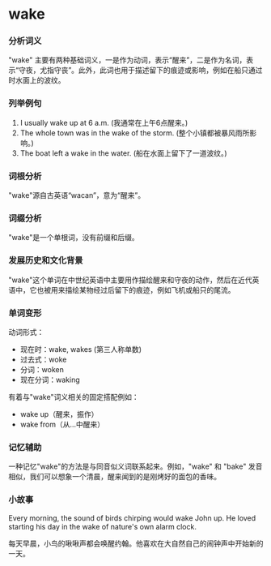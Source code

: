 # wake

### 分析词义

  

"wake" 主要有两种基础词义，一是作为动词，表示“醒来”，二是作为名词，表示“守夜，尤指守丧”。此外，此词也用于描述留下的痕迹或影响，例如在船只通过时水面上的波纹。

  

### 列举例句

  

1.  I usually wake up at 6 a.m. (我通常在上午6点醒来。)
2.  The whole town was in the wake of the storm. (整个小镇都被暴风雨所影响。)
3.  The boat left a wake in the water. (船在水面上留下了一道波纹。)

  

### 词根分析

  

"wake"源自古英语“wacan”，意为“醒来”。

  

### 词缀分析

  

"wake"是一个单根词，没有前缀和后缀。

  

### 发展历史和文化背景

  

"wake"这个单词在中世纪英语中主要用作描绘醒来和守夜的动作，然后在近代英语中，它也被用来描绘某物经过后留下的痕迹，例如飞机或船只的尾流。

  

### 单词变形

  

动词形式：

  

*   现在时：wake, wakes (第三人称单数)
*   过去式：woke
*   分词：woken
*   现在分词：waking

  

有着与"wake"词义相关的固定搭配例如：

  

*   wake up（醒来，振作）
*   wake from（从...中醒来）

  

### 记忆辅助

  

一种记忆"wake"的方法是与同音似义词联系起来。例如，"wake" 和 "bake" 发音相似，我们可以想象一个清晨，醒来闻到的是刚烤好的面包的香味。

  

### 小故事

  

Every morning, the sound of birds chirping would wake John up. He loved starting his day in the wake of nature's own alarm clock.

  

每天早晨，小鸟的啾啾声都会唤醒约翰。他喜欢在大自然自己的闹钟声中开始新的一天。
